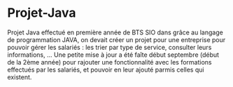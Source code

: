 # Projet-Java
Projet Java effectué en première année de BTS SIO dans grâce au langage de programmation JAVA, on devait créer un projet pour une entreprise pour pouvoir gérer les salariés : les trier par type de service, consulter leurs informations, ... 
Une petite mise à jour a été faîte début septembre (début de la 2ème année) pour rajouter une fonctionnalité avec les formations effectués par les salariés, et pouvoir en leur ajouté parmis celles qui existent. 
